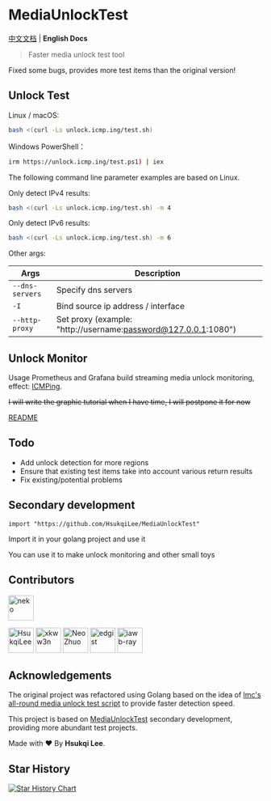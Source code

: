 # MediaUnlockTest

[中文文档](https://github.com/HsukqiLee/MediaUnlockTest/blob/main/README.md) | **English Docs**

> Faster media unlock test tool

Fixed some bugs, provides more test items than the original version!

## Unlock Test

Linux / macOS:

```bash
bash <(curl -Ls unlock.icmp.ing/test.sh)
```

Windows PowerShell：

```bash
irm https://unlock.icmp.ing/test.ps1) | iex
```

The following command line parameter examples are based on Linux.

Only detect IPv4 results:

```bash
bash <(curl -Ls unlock.icmp.ing/test.sh) -m 4
```

Only detect IPv6 results:

```bash
bash <(curl -Ls unlock.icmp.ing/test.sh) -m 6
```

Other args:

|Args|Description|
|-|-|
|`--dns-servers`|Specify dns servers|
|`-I`|Bind source ip address / interface|
|`--http-proxy`|Set proxy (example: "http://username:password@127.0.0.1:1080")|

## Unlock Monitor

Usage Prometheus and Grafana build streaming media unlock monitoring, effect: [ICMPing](https://icmp.ing/service).

~~I will write the graphic tutorial when I have time, I will postpone it for now~~

[README](https://github.com/HsukqiLee/MediaUnlockTest/blob/main/monitor/readme.md)

## Todo

- Add unlock detection for more regions
- Ensure that existing test items take into account various return results
- Fix existing/potential problems

## Secondary development

```golang
import "https://github.com/HsukqiLee/MediaUnlockTest"
```

Import it in your golang project and use it

You can use it to make unlock monitoring and other small toys

## Contributors

<!--GAMFC_DELIMITER--><a href="https://github.com/nkeonkeo" title="neko"><img src="https://avatars.githubusercontent.com/u/36293036?v=4" width="50;" alt="neko"/></a>
<a href="https://github.com/HsukqiLee" title="HsukqiLee"><img src="https://avatars.githubusercontent.com/u/79034142?v=4" width="50;" alt="HsukqiLee"/></a>
<a href="https://github.com/xkww3n" title="xkww3n"><img src="https://avatars.githubusercontent.com/u/30206355?v=4" width="50;" alt="xkww3n"/></a>
<a href="https://github.com/oif" title="Neo Zhuo"><img src="https://avatars.githubusercontent.com/u/6374269?v=4" width="50;" alt="Neo Zhuo"/></a>
<a href="https://github.com/edgist" title="edgist"><img src="https://avatars.githubusercontent.com/u/34343603?v=4" width="50;" alt="edgist"/></a>
<a href="https://github.com/iawb-ray" title="iawb-ray"><img src="https://avatars.githubusercontent.com/u/49180084?v=4" width="50;" alt="iawb-ray"/></a><!--GAMFC_DELIMITER_END-->

## Acknowledgements

The original project was refactored using Golang based on the idea of [lmc's all-round media unlock test script](https://github.com/lmc999/RegionRestrictionCheck) to provide faster detection speed.

This project is based on [MediaUnlockTest](https://github.com/nkeonkeo/MediaUnlockTest) secondary development, providing more abundant test projects.

Made with ❤️ By **Hsukqi Lee**.

## Star History

[![Star History Chart](https://api.star-history.com/svg?repos=HsukqiLee/MediaUnlockTest&type=Date)](https://star-history.com/#HsukqiLee/MediaUnlockTest&Date)